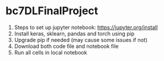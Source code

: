 # bc7DLFinalProject

1) Steps to set up jupyter notebook: https://jupyter.org/install
2) Install keras, sklearn, pandas and torch using pip
3) Upgrade pip if needed (may cause some issues if not)
4) Download both code file and notebook file
5) Run all cells in local notebook
